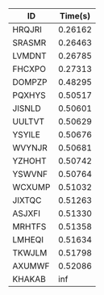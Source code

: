 |ID|Time(s)|
|-|-|
|HRQJRI|0.26162|
|SRASMR|0.26463|
|LVMDNT|0.26785|
|FHCXPO|0.27313|
|DOMPZP|0.48295|
|PQXHYS|0.50517|
|JISNLD|0.50601|
|UULTVT|0.50629|
|YSYILE|0.50676|
|WVYNJR|0.50681|
|YZHOHT|0.50742|
|YSWVNF|0.50764|
|WCXUMP|0.51032|
|JIXTQC|0.51263|
|ASJXFI|0.51330|
|MRHTFS|0.51358|
|LMHEQI|0.51634|
|TKWJLM|0.51798|
|AXUMWF|0.52086|
|KHAKAB|inf|
